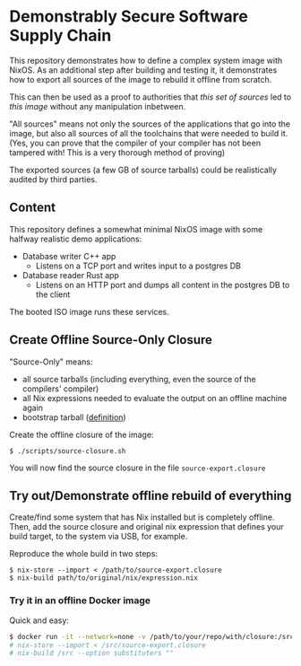 # Demonstrably Secure Software Supply Chain

This repository demonstrates how to define a complex system image with NixOS.
As an additional step after building and testing it, it demonstrates how to
export all sources of the image to rebuild it offline from scratch.

This can then be used as a proof to authorities that *this set of sources* led
to *this image* without any manipulation inbetween.

"All sources" means not only the sources of the applications that go into the
image, but also all sources of all the toolchains that were needed to build it.
(Yes, you can prove that the compiler of your compiler has not been tampered
with! This is a very thorough method of proving)

The exported sources (a few GB of source tarballs) could be realistically
audited by third parties.

## Content

This repository defines a somewhat minimal NixOS image with some halfway
realistic demo applications:

- Database writer C++ app
  - Listens on a TCP port and writes input to a postgres DB
- Database reader Rust app
  - Listens on an HTTP port and dumps all content in the postgres DB to the client

The booted ISO image runs these services.

## Create Offline Source-Only Closure

"Source-Only" means:

- all source tarballs (including everything, even the source of the compilers' compiler)
- all Nix expressions needed to evaluate the output on an offline machine again
- bootstrap tarball ([definition](https://github.com/NixOS/nixpkgs/blob/master/pkgs/stdenv/linux/make-bootstrap-tools.nix))

Create the offline closure of the image:

```console
$ ./scripts/source-closure.sh
```

You will now find the source closure in the file `source-export.closure`

## Try out/Demonstrate offline rebuild of everything

Create/find some system that has Nix installed but is completely offline.
Then, add the source closure and original nix expression that defines your
build target, to the system via USB, for example.

Reproduce the whole build in two steps:

```console
$ nix-store --import < /path/to/source-export.closure
$ nix-build path/to/original/nix/expression.nix
```

### Try it in an offline Docker image

Quick and easy:

```sh
$ docker run -it --network=none -v /path/to/your/repo/with/closure:/src nixos/nix
# nix-store --import < /src/source-export.closure
# nix-build /src --option substituters ""
```
